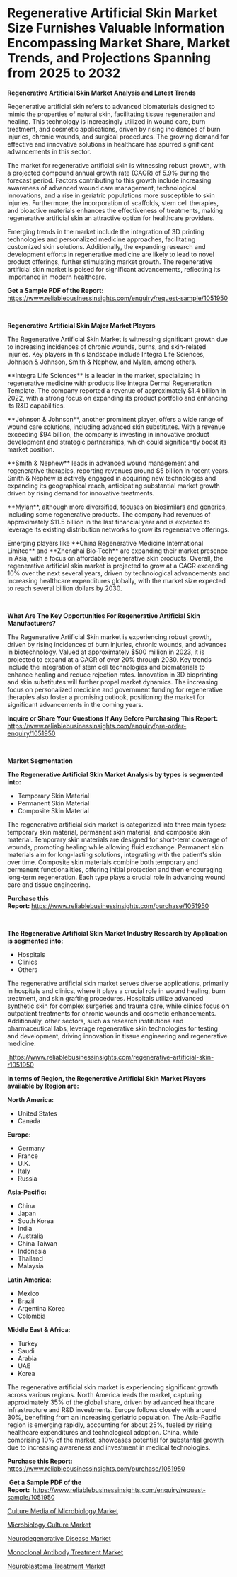 <p><h1>Regenerative Artificial Skin Market Size Furnishes Valuable Information Encompassing Market Share, Market Trends, and Projections Spanning from 2025 to 2032</h1></p><p><strong>Regenerative Artificial Skin Market Analysis and Latest Trends</strong></p>
<p><p>Regenerative artificial skin refers to advanced biomaterials designed to mimic the properties of natural skin, facilitating tissue regeneration and healing. This technology is increasingly utilized in wound care, burn treatment, and cosmetic applications, driven by rising incidences of burn injuries, chronic wounds, and surgical procedures. The growing demand for effective and innovative solutions in healthcare has spurred significant advancements in this sector.</p><p>The market for regenerative artificial skin is witnessing robust growth, with a projected compound annual growth rate (CAGR) of 5.9% during the forecast period. Factors contributing to this growth include increasing awareness of advanced wound care management, technological innovations, and a rise in geriatric populations more susceptible to skin injuries. Furthermore, the incorporation of scaffolds, stem cell therapies, and bioactive materials enhances the effectiveness of treatments, making regenerative artificial skin an attractive option for healthcare providers.</p><p>Emerging trends in the market include the integration of 3D printing technologies and personalized medicine approaches, facilitating customized skin solutions. Additionally, the expanding research and development efforts in regenerative medicine are likely to lead to novel product offerings, further stimulating market growth. The regenerative artificial skin market is poised for significant advancements, reflecting its importance in modern healthcare.</p></p>
<p><strong>Get a Sample PDF of the Report:&nbsp;</strong> <a href="https://www.reliablebusinessinsights.com/enquiry/request-sample/1051950?utm_campaign=1119&utm_medium=2&utm_source=Github&utm_content=ia&utm_term=08032025&utm_id=regenerative-artificial-skin">https://www.reliablebusinessinsights.com/enquiry/request-sample/1051950</a></p>
<p>&nbsp;</p>
<p><strong>Regenerative Artificial Skin Major Market Players</strong></p>
<p><p>The Regenerative Artificial Skin Market is witnessing significant growth due to increasing incidences of chronic wounds, burns, and skin-related injuries. Key players in this landscape include Integra Life Sciences, Johnson & Johnson, Smith & Nephew, and Mylan, among others.</p><p>**Integra Life Sciences** is a leader in the market, specializing in regenerative medicine with products like Integra Dermal Regeneration Template. The company reported a revenue of approximately $1.4 billion in 2022, with a strong focus on expanding its product portfolio and enhancing its R&D capabilities.</p><p>**Johnson & Johnson**, another prominent player, offers a wide range of wound care solutions, including advanced skin substitutes. With a revenue exceeding $94 billion, the company is investing in innovative product development and strategic partnerships, which could significantly boost its market position.</p><p>**Smith & Nephew** leads in advanced wound management and regenerative therapies, reporting revenues around $5 billion in recent years. Smith & Nephew is actively engaged in acquiring new technologies and expanding its geographical reach, anticipating substantial market growth driven by rising demand for innovative treatments.</p><p>**Mylan**, although more diversified, focuses on biosimilars and generics, including some regenerative products. The company had revenues of approximately $11.5 billion in the last financial year and is expected to leverage its existing distribution networks to grow its regenerative offerings.</p><p>Emerging players like **China Regenerative Medicine International Limited** and **Zhenghai Bio-Tech** are expanding their market presence in Asia, with a focus on affordable regenerative skin products. Overall, the regenerative artificial skin market is projected to grow at a CAGR exceeding 10% over the next several years, driven by technological advancements and increasing healthcare expenditures globally, with the market size expected to reach several billion dollars by 2030.</p></p>
<p>&nbsp;</p>
<p><strong>What Are The Key Opportunities For Regenerative Artificial Skin Manufacturers?</strong></p>
<p><p>The Regenerative Artificial Skin market is experiencing robust growth, driven by rising incidences of burn injuries, chronic wounds, and advances in biotechnology. Valued at approximately $500 million in 2023, it is projected to expand at a CAGR of over 20% through 2030. Key trends include the integration of stem cell technologies and biomaterials to enhance healing and reduce rejection rates. Innovation in 3D bioprinting and skin substitutes will further propel market dynamics. The increasing focus on personalized medicine and government funding for regenerative therapies also foster a promising outlook, positioning the market for significant advancements in the coming years.</p></p>
<p><strong>Inquire or Share Your Questions If Any Before Purchasing This Report:</strong> <a href="https://www.reliablebusinessinsights.com/enquiry/pre-order-enquiry/1051950?utm_campaign=1119&utm_medium=2&utm_source=Github&utm_content=ia&utm_term=08032025&utm_id=regenerative-artificial-skin">https://www.reliablebusinessinsights.com/enquiry/pre-order-enquiry/1051950</a></p>
<p>&nbsp;</p>
<p><strong>Market Segmentation</strong></p>
<p><strong>The Regenerative Artificial Skin Market Analysis by types is segmented into:</strong></p>
<p><ul><li>Temporary Skin Material</li><li>Permanent Skin Material</li><li>Composite Skin Material</li></ul></p>
<p><p>The regenerative artificial skin market is categorized into three main types: temporary skin material, permanent skin material, and composite skin material. Temporary skin materials are designed for short-term coverage of wounds, promoting healing while allowing fluid exchange. Permanent skin materials aim for long-lasting solutions, integrating with the patient's skin over time. Composite skin materials combine both temporary and permanent functionalities, offering initial protection and then encouraging long-term regeneration. Each type plays a crucial role in advancing wound care and tissue engineering.</p></p>
<p><strong>Purchase this Report:&nbsp;</strong><a href="https://www.reliablebusinessinsights.com/purchase/1051950?utm_campaign=1119&utm_medium=2&utm_source=Github&utm_content=ia&utm_term=08032025&utm_id=regenerative-artificial-skin">https://www.reliablebusinessinsights.com/purchase/1051950</a></p>
<p>&nbsp;</p>
<p><strong>The Regenerative Artificial Skin Market Industry Research by Application is segmented into:</strong></p>
<p><ul><li>Hospitals</li><li>Clinics</li><li>Others</li></ul></p>
<p><p>The regenerative artificial skin market serves diverse applications, primarily in hospitals and clinics, where it plays a crucial role in wound healing, burn treatment, and skin grafting procedures. Hospitals utilize advanced synthetic skin for complex surgeries and trauma care, while clinics focus on outpatient treatments for chronic wounds and cosmetic enhancements. Additionally, other sectors, such as research institutions and pharmaceutical labs, leverage regenerative skin technologies for testing and development, driving innovation in tissue engineering and regenerative medicine.</p></p>
<p><a href="https://www.reliablebusinessinsights.com/regenerative-artificial-skin-r1051950?utm_campaign=1119&utm_medium=2&utm_source=Github&utm_content=ia&utm_term=08032025&utm_id=regenerative-artificial-skin">&nbsp;https://www.reliablebusinessinsights.com/regenerative-artificial-skin-r1051950</a></p>
<p><strong>In terms of Region, the Regenerative Artificial Skin Market Players available by Region are:</strong></p>
<p>
    <p> <strong> North America: </strong>
        <ul>
            <li>United States</li>
            <li>Canada</li>
        </ul>
        </p> 
    <p> <strong> Europe: </strong>
        <ul>
            <li>Germany</li>
            <li>France</li>
            <li>U.K.</li>
            <li>Italy</li>
            <li>Russia</li>
        </ul>
        </p> 
    <p> <strong> Asia-Pacific: </strong>
        <ul>
            <li>China</li>
            <li>Japan</li>
            <li>South Korea</li>
            <li>India</li>
            <li>Australia</li>
            <li>China Taiwan</li>
            <li>Indonesia</li>
            <li>Thailand</li>
            <li>Malaysia</li>
        </ul>
        </p> 
    <p> <strong> Latin America: </strong>
        <ul>
            <li>Mexico</li>
            <li>Brazil</li>
            <li>Argentina Korea</li>
            <li>Colombia</li>
        </ul>
        </p> 
    <p> <strong> Middle East & Africa: </strong>
        <ul>
            <li>Turkey</li>
            <li>Saudi</li>
            <li>Arabia</li>
            <li>UAE</li>
            <li>Korea</li>
        </ul>
    </p>
    </p>
<p><p>The regenerative artificial skin market is experiencing significant growth across various regions. North America leads the market, capturing approximately 35% of the global share, driven by advanced healthcare infrastructure and R&D investments. Europe follows closely with around 30%, benefiting from an increasing geriatric population. The Asia-Pacific region is emerging rapidly, accounting for about 25%, fueled by rising healthcare expenditures and technological adoption. China, while comprising 10% of the market, showcases potential for substantial growth due to increasing awareness and investment in medical technologies.</p></p>
<p><strong>Purchase this Report: </strong><a href="https://www.reliablebusinessinsights.com/purchase/1051950?utm_campaign=1119&utm_medium=2&utm_source=Github&utm_content=ia&utm_term=08032025&utm_id=regenerative-artificial-skin">https://www.reliablebusinessinsights.com/purchase/1051950</a></p>
<p>&nbsp;<strong>Get a Sample PDF of the Report:&nbsp;&nbsp;</strong><a href="https://www.reliablebusinessinsights.com/enquiry/request-sample/1051950?utm_campaign=1119&utm_medium=2&utm_source=Github&utm_content=ia&utm_term=08032025&utm_id=regenerative-artificial-skin">https://www.reliablebusinessinsights.com/enquiry/request-sample/1051950</a></p>
<p><strong></strong></p>
<p><p><a href="https://github.com/ishikodehira/Market-Research-Report-List-1/blob/main/culture-media-of-microbiology-market.md?utm_campaign=1119&utm_medium=2&utm_source=Github&utm_content=ia&utm_term=08032025&utm_id=regenerative-artificial-skin">Culture Media of Microbiology Market</a></p><p><a href="https://github.com/tahjaylestro/Market-Research-Report-List-1/blob/main/microbiology-culture-market.md?utm_campaign=1119&utm_medium=2&utm_source=Github&utm_content=ia&utm_term=08032025&utm_id=regenerative-artificial-skin">Microbiology Culture Market</a></p><p><a href="https://github.com/tentandyik/Market-Research-Report-List-1/blob/main/neurodegenerative-disease-market.md?utm_campaign=1119&utm_medium=2&utm_source=Github&utm_content=ia&utm_term=08032025&utm_id=regenerative-artificial-skin">Neurodegenerative Disease Market</a></p><p><a href="https://github.com/klenaestien23/Market-Research-Report-List-1/blob/main/monoclonal-antibody-treatment-market.md?utm_campaign=1119&utm_medium=2&utm_source=Github&utm_content=ia&utm_term=08032025&utm_id=regenerative-artificial-skin">Monoclonal Antibody Treatment Market</a></p><p><a href="https://github.com/mismannely/Market-Research-Report-List-1/blob/main/neuroblastoma-treatment-market.md?utm_campaign=1119&utm_medium=2&utm_source=Github&utm_content=ia&utm_term=08032025&utm_id=regenerative-artificial-skin">Neuroblastoma Treatment Market</a></p></p>